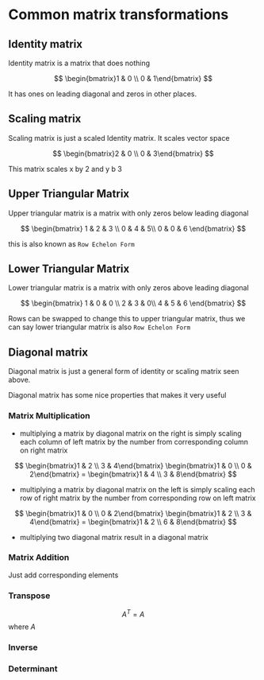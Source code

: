 # Common matrix transformations

## Identity matrix

Identity matrix is a matrix that does nothing

$$
\begin{bmatrix}1 & 0 \\
0 & 1\end{bmatrix}
$$

It has ones on leading diagonal and zeros in other places.


## Scaling matrix

Scaling matrix is just a scaled Identity matrix. It scales vector space

$$
\begin{bmatrix}2 & 0 \\
0 & 3\end{bmatrix}
$$

This matrix scales x by 2 and y b 3

## Upper Triangular Matrix

Upper triangular matrix is a matrix with only zeros below leading diagonal

$$
\begin{bmatrix} 1 & 2 & 3 \\
0 & 4 & 5\\
0 & 0 & 6 \end{bmatrix}
$$

this is also known as `Row Echelon Form`

## Lower Triangular Matrix

Lower triangular matrix is a matrix with only zeros above leading diagonal

$$
\begin{bmatrix} 1 & 0 & 0 \\
2 & 3 & 0\\
4 & 5 & 6 \end{bmatrix}
$$

Rows can be swapped to change this to upper triangular matrix, thus we can say lower triangular matrix is also `Row Echelon Form`

## Diagonal matrix

Diagonal matrix is just a general form of identity or scaling matrix seen above.

Diagonal matrix has some nice properties that makes it very useful

### Matrix Multiplication

* multiplying a matrix by diagonal matrix on the right is simply scaling each column of left matrix by the number from corresponding column on right matrix

$$
\begin{bmatrix}1 & 2 \\
3 & 4\end{bmatrix}
\begin{bmatrix}1 & 0 \\
0 & 2\end{bmatrix} = 
\begin{bmatrix}1 & 4 \\
3 & 8\end{bmatrix}
$$

* multiplying a matrix by diagonal matrix on the left is simply scaling each row of right matrix by the number from corresponding row on left matrix

$$
\begin{bmatrix}1 & 0 \\
0 & 2\end{bmatrix} 
\begin{bmatrix}1 & 2 \\
3 & 4\end{bmatrix} =
\begin{bmatrix}1 & 2 \\
6 & 8\end{bmatrix}
$$

* multiplying two diagonal matrix result in a diagonal matrix

### Matrix Addition

Just add corresponding elements

### Transpose

$$ A^T = A $$  where $A$

### Inverse

### Determinant
